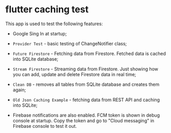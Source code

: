 # flutter caching test

This app is used to test the following features:
- Google Sing In at startup;
- ```Provider Test``` - basic testing of ChangeNotifier class;
- ```Future Firestore``` - Fetching data from Firestore. Fetched data is cached into SQLite database;
- ```Stream Firestore``` - Streaming data from Firestore. Just showing how you can add, update and delete Firestore data in real time;
- ```Clean DB``` - removes all tables from SQLite database and creates them again;
- ```Old Json Caching Example``` - fetching data from REST API and caching into SQLite;

- Firebase notifications are also enabled. FCM token is shown in debug console at startup. Copy the token and go to "Cloud messaging" in Firebase console to test it out.

